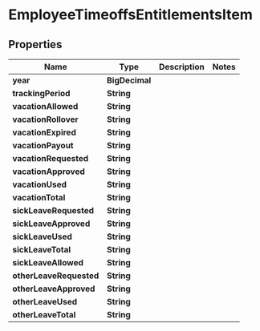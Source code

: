 

# EmployeeTimeoffsEntitlementsItem


## Properties

| Name | Type | Description | Notes |
|------------ | ------------- | ------------- | -------------|
|**year** | **BigDecimal** |  |  |
|**trackingPeriod** | **String** |  |  |
|**vacationAllowed** | **String** |  |  |
|**vacationRollover** | **String** |  |  |
|**vacationExpired** | **String** |  |  |
|**vacationPayout** | **String** |  |  |
|**vacationRequested** | **String** |  |  |
|**vacationApproved** | **String** |  |  |
|**vacationUsed** | **String** |  |  |
|**vacationTotal** | **String** |  |  |
|**sickLeaveRequested** | **String** |  |  |
|**sickLeaveApproved** | **String** |  |  |
|**sickLeaveUsed** | **String** |  |  |
|**sickLeaveTotal** | **String** |  |  |
|**sickLeaveAllowed** | **String** |  |  |
|**otherLeaveRequested** | **String** |  |  |
|**otherLeaveApproved** | **String** |  |  |
|**otherLeaveUsed** | **String** |  |  |
|**otherLeaveTotal** | **String** |  |  |



